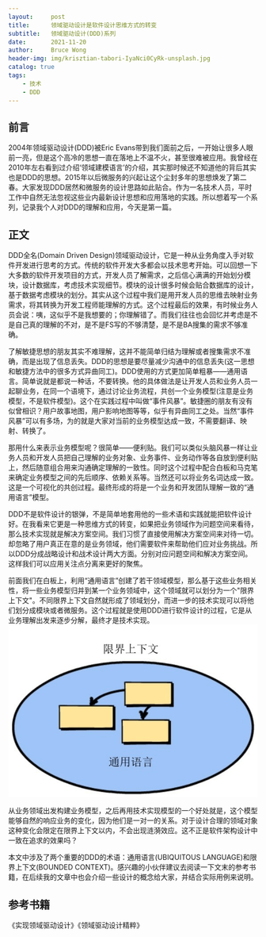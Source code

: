 ```yaml
---
layout:     post
title:      领域驱动设计是软件设计思维方式的转变
subtitle:   领域驱动设计(DDD)系列
date:       2021-11-20
author:     Bruce Wong
header-img: img/krisztian-tabori-IyaNci0CyRk-unsplash.jpg
catalog: true
tags:
    - 技术
    - DDD
---
```


## 前言  
2004年领域驱动设计(DDD)被Eric Evans带到我们面前之后，一开始让很多人眼前一亮，但是这个高冷的思想一直在落地上不温不火，甚至很难被应用。我曾经在2010年左右看到过介绍‘领域建模语言’的介绍，其实那时候还不知道他的背后其实也是DDD的思想。2015年以后微服务的兴起让这个尘封多年的思想焕发了第二春。大家发现DDD居然和微服务的设计思路如此贴合。作为一名技术人员，平时工作中自然无法忽视这些业内最新设计思想和应用落地的实践。所以想着写一个系列，记录我个人对DDD的理解和应用，今天是第一篇。

## 正文  
DDD全名(Domain Driven Design)领域驱动设计，它是一种从业务角度入手对软件开发进行思考的方式。传统的软件开发大多都会以技术思考开始。可以回想一下大多数的软件开发项目的方式，开发人员了解需求，之后信心满满的开始划分模块，设计数据库，考虑技术实现细节。模块的设计很多时候会贴合数据库的设计，基于数据考虑模块的划分。其实从这个过程中我们是用开发人员的思维去映射业务需求，将其转换为开发工程师能理解的方式。这个过程最后的效果，有时候业务人员会说：咦，这似乎不是我想要的；你理解错了。而我们往往也会回忆并考虑是不是自己真的理解的不对，是不是FS写的不够清楚，是不是BA搜集的需求不够准确。  

了解敏捷思想的朋友其实不难理解，这并不能简单归结为理解或者搜集需求不准确，而是出现了信息丢失。DDD的思想是要尽量减少沟通中的信息丢失(这一思想和敏捷方法中的很多方式异曲同工)。DDD使用的方式更加简单粗暴——通用语言。简单说就是都说一种话，不要转换。他的具体做法是让开发人员和业务人员一起聊业务，在同一个语境下，通过讨论业务流程，共创一个业务模型(注意是业务模型，不是软件模型)。这个在实践过程中叫做“事件风暴”。敏捷圈的朋友有没有似曾相识？用户故事地图，用户影响地图等等，似乎有异曲同工之处。当然“事件风暴”可以有多场，为的就是大家对当前的业务模型达成一致，不需要翻译、映射、转换了。  

那用什么来表示业务模型呢？很简单——便利贴。我们可以类似头脑风暴一样让业务人员和开发人员把自己理解的业务对象、业务事件、业务动作等各自放到便利贴上，然后随意组合用来沟通确定理解的一致性。同时这个过程中配合白板和马克笔来确定业务模型之间的先后顺序、依赖关系等。当然还可以将业务名词达成一致。这是一个可视化的共创过程。最终形成的将是一个业务和开发团队理解一致的“通用语言”模型。  

DDD不是软件设计的银弹，不是简单地套用他的一些术语和实践就能把软件设计好。在我看来它更是一种思维方式的转变，如果把业务领域作为问题空间来看待，那么技术实现就是解决方案空间。我们习惯了直接使用解决方案空间来对待一切。却忽略了用户真正在意的是业务领域，他们需要软件来帮助他们应对业务挑战。所以DDD分成战略设计和战术设计两大方面。分别对应问题空间和解决方案空间。这样我们可以应用关注点分离来更好的聚焦。  

前面我们在白板上，利用“通用语言”创建了若干领域模型，那么基于这些业务相关性，将一些业务模型归并到某一个业务领域中，这个领域就可以划分为一个"限界上下文"。不同限界上下文自然就形成了领域划分，而进一步的技术实现可以将他们划分成模块或者微服务。这个过程就是使用DDD进行软件设计的过程，它是从业务理解出发来逐步分解，最终才是技术实现。  
![BC&UL](/img/ddd/bc.png)  

从业务领域出发构建业务模型，之后再用技术实现模型的一个好处就是，这个模型能够自然的响应业务的变化，因为他们是一对一的关系。对于设计合理的领域对象这种变化会限定在限界上下文以内，不会出现涟漪效应。这不正是软件架构设计中一致在追求的效果吗？  

本文中涉及了两个重要的DDD的术语：通用语言(UBIQUITOUS LANGUAGE)和限界上下文(BOUNDED CONTEXT)。感兴趣的小伙伴建议去阅读一下文末的参考书籍，在后续我的文章中也会介绍一些设计的概念给大家，并结合实际用例来说明。  

## 参考书籍  
《实现领域驱动设计》《领域驱动设计精粹》 